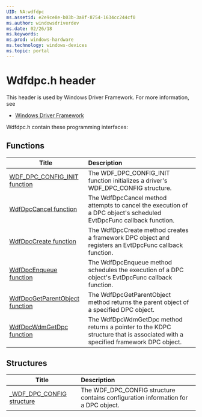 ```yaml
---
UID: NA:wdfdpc
ms.assetid: e2e9ce8e-b03b-3a8f-8754-1634cc244cf0
ms.author: windowsdriverdev
ms.date: 02/26/18
ms.keywords: 
ms.prod: windows-hardware
ms.technology: windows-devices
ms.topic: portal
---
```


# Wdfdpc.h header



This header is used by Windows Driver Framework. For more information, see
- [Windows Driver Framework](../_wdf/index.md)

Wdfdpc.h contain these programming interfaces:


## Functions

| Title   | Description   |
| ---- |:---- |
| [WDF_DPC_CONFIG_INIT function](nf-wdfdpc-wdf_dpc_config_init.md) | The WDF_DPC_CONFIG_INIT function initializes a driver's WDF_DPC_CONFIG structure. |
| [WdfDpcCancel function](nf-wdfdpc-wdfdpccancel.md) | The WdfDpcCancel method attempts to cancel the execution of a DPC object's scheduled EvtDpcFunc callback function. |
| [WdfDpcCreate function](nf-wdfdpc-wdfdpccreate.md) | The WdfDpcCreate method creates a framework DPC object and registers an EvtDpcFunc callback function. |
| [WdfDpcEnqueue function](nf-wdfdpc-wdfdpcenqueue.md) | The WdfDpcEnqueue method schedules the execution of a DPC object's EvtDpcFunc callback function. |
| [WdfDpcGetParentObject function](nf-wdfdpc-wdfdpcgetparentobject.md) | The WdfDpcGetParentObject method returns the parent object of a specified DPC object. |
| [WdfDpcWdmGetDpc function](nf-wdfdpc-wdfdpcwdmgetdpc.md) | The WdfDpcWdmGetDpc method returns a pointer to the KDPC structure that is associated with a specified framework DPC object. |

## Structures

| Title   | Description   |
| ---- |:---- |
| [_WDF_DPC_CONFIG structure](ns-wdfdpc-_wdf_dpc_config.md) | The WDF_DPC_CONFIG structure contains configuration information for a DPC object. |
